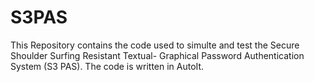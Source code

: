 # S3PAS
This Repository contains the code used to simulte and test the Secure Shoulder Surfing Resistant Textual- Graphical Password Authentication System (S3 PAS). The code is written in AutoIt.
